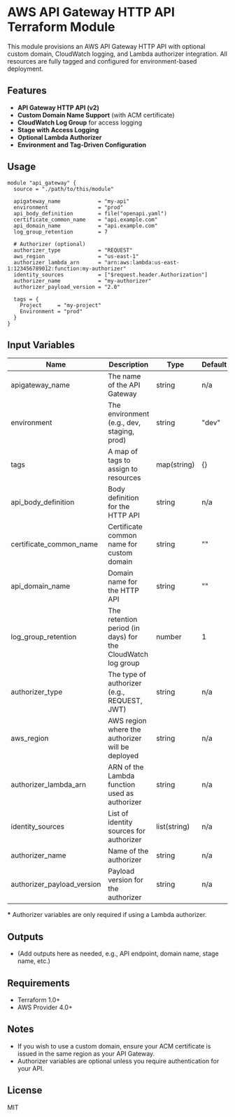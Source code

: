 # AWS API Gateway HTTP API Terraform Module

This module provisions an AWS API Gateway HTTP API with optional custom domain, CloudWatch logging, and Lambda authorizer integration. All resources are fully tagged and configured for environment-based deployment.

## Features

- **API Gateway HTTP API (v2)**
- **Custom Domain Name Support** (with ACM certificate)
- **CloudWatch Log Group** for access logging
- **Stage with Access Logging**
- **Optional Lambda Authorizer**
- **Environment and Tag-Driven Configuration**

## Usage

```hcl
module "api_gateway" {
  source = "./path/to/this/module"

  apigateway_name            = "my-api"
  environment                = "prod"
  api_body_definition        = file("openapi.yaml")
  certificate_common_name    = "api.example.com"
  api_domain_name            = "api.example.com"
  log_group_retention        = 7

  # Authorizer (optional)
  authorizer_type            = "REQUEST"
  aws_region                 = "us-east-1"
  authorizer_lambda_arn      = "arn:aws:lambda:us-east-1:123456789012:function:my-authorizer"
  identity_sources           = ["$request.header.Authorization"]
  authorizer_name            = "my-authorizer"
  authorizer_payload_version = "2.0"

  tags = {
    Project     = "my-project"
    Environment = "prod"
  }
}
```

## Input Variables

| Name                        | Description                                                         | Type           | Default      | Required |
|-----------------------------|---------------------------------------------------------------------|----------------|--------------|:--------:|
| apigateway_name             | The name of the API Gateway                                         | string         | n/a          | yes      |
| environment                 | The environment (e.g., dev, staging, prod)                          | string         | "dev"        | no       |
| tags                        | A map of tags to assign to resources                                | map(string)    | {}           | no       |
| api_body_definition         | Body definition for the HTTP API                                    | string         | n/a          | yes      |
| certificate_common_name     | Certificate common name for custom domain                           | string         | ""           | no       |
| api_domain_name             | Domain name for the HTTP API                                        | string         | ""           | no       |
| log_group_retention         | The retention period (in days) for the CloudWatch log group         | number         | 1            | no       |
| authorizer_type             | The type of authorizer (e.g., REQUEST, JWT)                         | string         | n/a          | yes*     |
| aws_region                  | AWS region where the authorizer will be deployed                    | string         | n/a          | yes*     |
| authorizer_lambda_arn       | ARN of the Lambda function used as authorizer                       | string         | n/a          | yes*     |
| identity_sources            | List of identity sources for authorizer                             | list(string)   | n/a          | yes*     |
| authorizer_name             | Name of the authorizer                                              | string         | n/a          | yes*     |
| authorizer_payload_version  | Payload version for the authorizer                                  | string         | n/a          | yes*     |

**\*** Authorizer variables are only required if using a Lambda authorizer.

## Outputs

- (Add outputs here as needed, e.g., API endpoint, domain name, stage name, etc.)

## Requirements

- Terraform 1.0+
- AWS Provider 4.0+

## Notes

- If you wish to use a custom domain, ensure your ACM certificate is issued in the same region as your API Gateway.
- Authorizer variables are optional unless you require authentication for your API.

## License

MIT